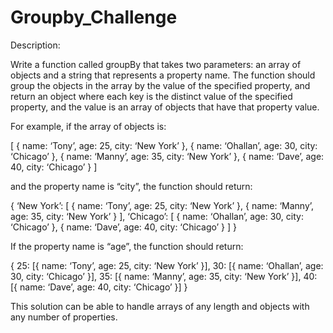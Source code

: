 # Groupby_Challenge

Description:

Write a function called groupBy that takes two parameters: an array of objects and a string that represents a property name.
The function should group the objects in the array by the value of the specified property, 
and return an object where each key is the distinct value of the specified property, 
and the value is an array of objects that have that property value.

For example, if the array of objects is:

[
{ name: ‘Tony’, age: 25, city: ‘New York’ },
{ name: ‘Ohallan’, age: 30, city: ‘Chicago’ },
{ name: ‘Manny’, age: 35, city: ‘New York’ },
{ name: ‘Dave’, age: 40, city: ‘Chicago’ }
]

and the property name is “city”, the function should return:

{
‘New York’: [
{ name: ‘Tony’, age: 25, city: ‘New York’ },
{ name: ‘Manny’, age: 35, city: ‘New York’ }
],
‘Chicago’: [
{ name: ‘Ohallan’, age: 30, city: ‘Chicago’ },
{ name: ‘Dave’, age: 40, city: ‘Chicago’ }
]
}

If the property name is “age”, the function should return:

{
25: [{ name: ‘Tony’, age: 25, city: ‘New York’ }],
30: [{ name: ‘Ohallan’, age: 30, city: ‘Chicago’ }],
35: [{ name: ‘Manny’, age: 35, city: ‘New York’ }],
40: [{ name: ‘Dave’, age: 40, city: ‘Chicago’ }]
}

This solution can be able to handle arrays of any length and objects with any number of properties.
